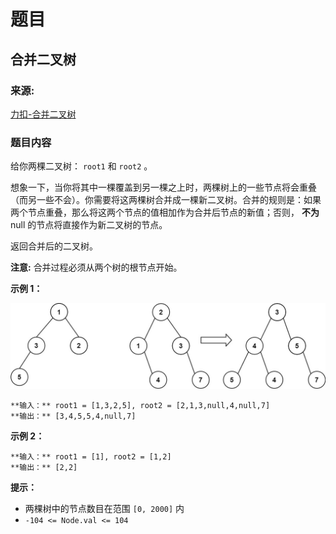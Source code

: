 # 题目

## 合并二叉树

### 来源:

[力扣-合并二叉树](https://leetcode.cn/problems/merge-two-binary-trees)

### 题目内容

给你两棵二叉树： `root1` 和 `root2` 。

想象一下，当你将其中一棵覆盖到另一棵之上时，两棵树上的一些节点将会重叠（而另一些不会）。你需要将这两棵树合并成一棵新二叉树。合并的规则是：如果两个节点重叠，那么将这两个节点的值相加作为合并后节点的新值；否则，
**不为** null 的节点将直接作为新二叉树的节点。

返回合并后的二叉树。

**注意:** 合并过程必须从两个树的根节点开始。



**示例 1：**

![](./merge.jpg)

    
    
    **输入：** root1 = [1,3,2,5], root2 = [2,1,3,null,4,null,7]
    **输出：** [3,4,5,5,4,null,7]
    

**示例 2：**

    
    
    **输入：** root1 = [1], root2 = [1,2]
    **输出：** [2,2]
    



**提示：**

  * 两棵树中的节点数目在范围 `[0, 2000]` 内
  * `-104 <= Node.val <= 104`

